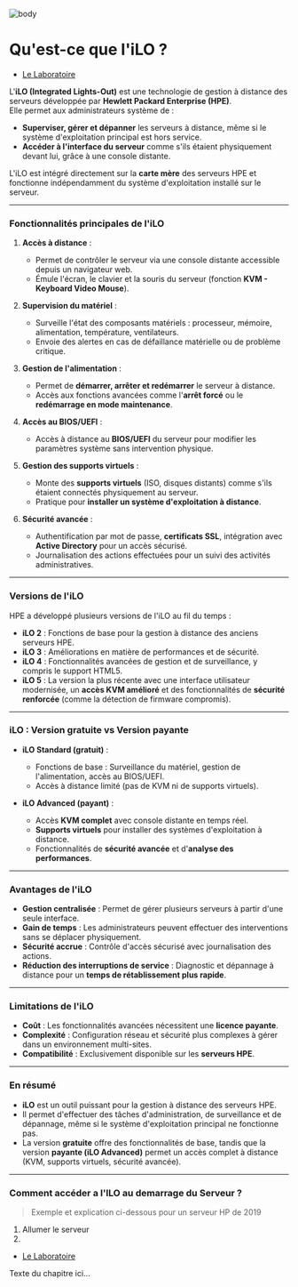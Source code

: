 ![body](https://banzaihobby.com/cdn/shop/files/Aoshima_Initial_D_Takumi_Fujiwara_AE86_Trueno_Project_D_Specification_-_BanzaiHobby-254450.jpg?v=1717061182&width=1100)
# **Qu'est-ce que l'iLO ?**  

- [Le Laboratoire](/Docs.md)

L'**iLO (Integrated Lights-Out)** est une technologie de gestion à distance des serveurs développée par **Hewlett Packard Enterprise (HPE)**.  
Elle permet aux administrateurs système de :  
- **Superviser, gérer et dépanner** les serveurs à distance, même si le système d'exploitation principal est hors service.  
- **Accéder à l'interface du serveur** comme s'ils étaient physiquement devant lui, grâce à une console distante.  

L'iLO est intégré directement sur la **carte mère** des serveurs HPE et fonctionne indépendamment du système d'exploitation installé sur le serveur.  

---

### **Fonctionnalités principales de l'iLO**  

1. **Accès à distance** :  
   - Permet de contrôler le serveur via une console distante accessible depuis un navigateur web.  
   - Émule l'écran, le clavier et la souris du serveur (fonction **KVM - Keyboard Video Mouse**).  

2. **Supervision du matériel** :  
   - Surveille l'état des composants matériels : processeur, mémoire, alimentation, température, ventilateurs.  
   - Envoie des alertes en cas de défaillance matérielle ou de problème critique.  

3. **Gestion de l'alimentation** :  
   - Permet de **démarrer, arrêter et redémarrer** le serveur à distance.  
   - Accès aux fonctions avancées comme l'**arrêt forcé** ou le **redémarrage en mode maintenance**.  

4. **Accès au BIOS/UEFI** :  
   - Accès à distance au **BIOS/UEFI** du serveur pour modifier les paramètres système sans intervention physique.  

5. **Gestion des supports virtuels** :  
   - Monte des **supports virtuels** (ISO, disques distants) comme s'ils étaient connectés physiquement au serveur.  
   - Pratique pour **installer un système d'exploitation à distance**.  

6. **Sécurité avancée** :  
   - Authentification par mot de passe, **certificats SSL**, intégration avec **Active Directory** pour un accès sécurisé.  
   - Journalisation des actions effectuées pour un suivi des activités administratives.  

---

### **Versions de l'iLO**  

HPE a développé plusieurs versions de l'iLO au fil du temps :  
- **iLO 2** : Fonctions de base pour la gestion à distance des anciens serveurs HPE.  
- **iLO 3** : Améliorations en matière de performances et de sécurité.  
- **iLO 4** : Fonctionnalités avancées de gestion et de surveillance, y compris le support HTML5.  
- **iLO 5** : La version la plus récente avec une interface utilisateur modernisée, un **accès KVM amélioré** et des fonctionnalités de **sécurité renforcée** (comme la détection de firmware compromis).  

---

### **iLO : Version gratuite vs Version payante**  

- **iLO Standard (gratuit)** :  
  - Fonctions de base : Surveillance du matériel, gestion de l'alimentation, accès au BIOS/UEFI.  
  - Accès à distance limité (pas de KVM ni de supports virtuels).  

- **iLO Advanced (payant)** :  
  - Accès **KVM complet** avec console distante en temps réel.  
  - **Supports virtuels** pour installer des systèmes d'exploitation à distance.  
  - Fonctionnalités de **sécurité avancée** et d'**analyse des performances**.  

---

### **Avantages de l'iLO**  
- **Gestion centralisée** : Permet de gérer plusieurs serveurs à partir d'une seule interface.  
- **Gain de temps** : Les administrateurs peuvent effectuer des interventions sans se déplacer physiquement.  
- **Sécurité accrue** : Contrôle d'accès sécurisé avec journalisation des actions.  
- **Réduction des interruptions de service** : Diagnostic et dépannage à distance pour un **temps de rétablissement plus rapide**.  

---

### **Limitations de l'iLO**  
- **Coût** : Les fonctionnalités avancées nécessitent une **licence payante**.  
- **Complexité** : Configuration réseau et sécurité plus complexes à gérer dans un environnement multi-sites.  
- **Compatibilité** : Exclusivement disponible sur les **serveurs HPE**.  

---

### **En résumé**  
- **iLO** est un outil puissant pour la gestion à distance des serveurs HPE.  
- Il permet d'effectuer des tâches d'administration, de surveillance et de dépannage, même si le système d'exploitation principal ne fonctionne pas.  
- La version **gratuite** offre des fonctionnalités de base, tandis que la version **payante (iLO Advanced)** permet un accès complet à distance (KVM, supports virtuels, sécurité avancée).  

---

### **Comment accéder a l'ILO au demarrage du Serveur ?**

> Exemple et explication ci-dessous pour un serveur HP de 2019

1. Allumer le serveur
2. 

- [Le Laboratoire](/Docs.md)

Texte du chapitre ici...